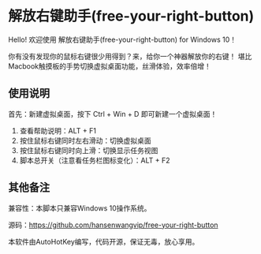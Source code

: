 # 解放右键助手(free-your-right-button)
Hello! 欢迎使用 解放右键助手(free-your-right-button) for Windows 10！

你有没有发现你的鼠标右键很少用得到？来，给你一个神器解放你的右键！
堪比Macbook触摸板的手势切换虚拟桌面功能，丝滑体验，效率倍增！

## 使用说明
首先：新建虚拟桌面，按下 Ctrl + Win + D 即可新建一个虚拟桌面！

1. 查看帮助说明：ALT + F1
2. 按住鼠标右键同时左右滑动：切换虚拟桌面
3. 按住鼠标右键同时向上滑：切换显示任务视图
5. 脚本总开关（注意看任务栏图标变化）：ALT + F2

## 其他备注
兼容性：本脚本只兼容Windows 10操作系统。

源码：https://github.com/hansenwangvip/free-your-right-button

本软件由AutoHotKey编写，代码开源，保证无毒，放心享用。
